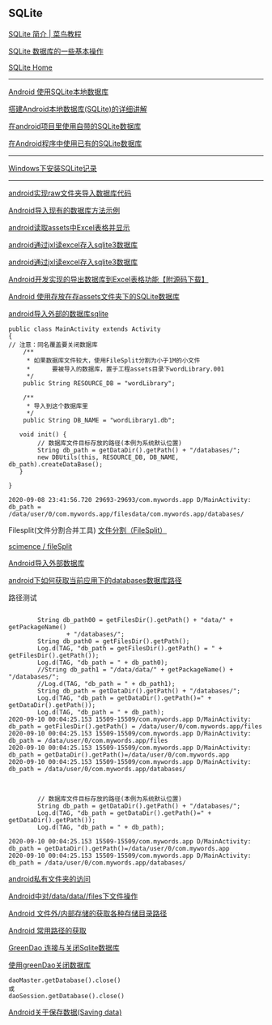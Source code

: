 ## SQLite

[SQLite 简介 | 菜鸟教程](https://www.runoob.com/sqlite/sqlite-intro.html)  

[SQLite 数据库的一些基本操作](http://www.nowamagic.net/academy/detail/50280108)  

[SQLite Home](https://www.sqlite.org/index.html)  

--------------

[Android 使用SQLite本地数据库](https://www.cnblogs.com/gisoracle/p/5212663.html)

[搭建Android本地数据库(SQLite)的详细讲解](https://blog.csdn.net/qq_36903042/article/details/79772268)  

[在android项目里使用自带的SQLite数据库](https://blog.csdn.net/lsh869/article/details/51536985)  

[在Android程序中使用已有的SQLite数据库](https://blog.csdn.net/naturebe/article/details/40718521)  



-------------

[Windows下安装SQLite记录](https://github.com/hncgc/Android/blob/master/android/Windows%E4%B8%8B%E5%AE%89%E8%A3%85SQLite%E8%AE%B0%E5%BD%95.md)  

-------------

[android实现raw文件夹导入数据库代码](https://www.jb51.net/article/45080.htm)  

[Android导入现有的数据库方法示例](https://www.jb51.net/article/106790.htm)

[android读取assets中Excel表格并显示](https://www.jb51.net/article/104588.htm)  

[android通过jxl读excel存入sqlite3数据库](https://www.xp.cn/b.php/67477.html)  

[android通过jxl读excel存入sqlite3数据库](https://www.jb51.net/article/47469.htm)  

[Android开发实现的导出数据库到Excel表格功能【附源码下载】](https://www.jb51.net/article/136440.htm)  

[Android 使用存放在存assets文件夹下的SQLite数据库](https://blog.csdn.net/u011494050/article/details/38427089)  

[android导入外部的数据库sqlite](https://download.csdn.net/download/dianqiugg/7475771)  
~~~
public class MainActivity extends Activity
{
// 注意：同名覆盖要关闭数据库
    /**
     * 如果数据库文件较大，使用FileSplit分割为小于1M的小文件
     *      要被导入的数据库，置于工程assets目录下wordLibrary.001
     */
    public String RESOURCE_DB = "wordLibrary";

    /**
     * 导入到这个数据库里
     */
    public String DB_NAME = "wordLibrary1.db";

   void init() {
        // 数据库文件目标存放的路径(本例为系统默认位置)
        String db_path = getDataDir().getPath() + "/databases/";
        new DBUtils(this, RESOURCE_DB, DB_NAME, db_path).createDataBase();
   }

}

2020-09-08 23:41:56.720 29693-29693/com.mywords.app D/MainActivity: db_path = /data/user/0/com.mywords.app/filesdata/com.mywords.app/databases/

~~~

Filesplit(文件分割合并工具) 
[文件分割（FileSplit）](https://jingyan.baidu.com/article/ed15cb1b94c7a01be3698181.html)  

[scimence / fileSplit](https://gitee.com/scimence/fileSplit?utm_source=aladin&utm_campaign=repo)  


[Android导入外部数据库](https://blog.csdn.net/chaoyu168/article/details/50467913)  

[android下如何获取当前应用下的databases数据库路径](https://zhidao.baidu.com/question/2201288240098644148.html)  

路径测试
~~~

        String db_path00 = getFilesDir().getPath() + "data/" + getPackageName()
                + "/databases/";
        String db_path0 = getFilesDir().getPath();
        Log.d(TAG, "db_path = getFilesDir().getPath() = " + getFilesDir().getPath());
        Log.d(TAG, "db_path = " + db_path0);
        //String db_path1 = "/data/data/" + getPackageName() + "/databases/";
        //Log.d(TAG, "db_path = " + db_path1);
        String db_path = getDataDir().getPath() + "/databases/";
        Log.d(TAG, "db_path = getDataDir().getPath()=" + getDataDir().getPath());
        Log.d(TAG, "db_path = " + db_path);
2020-09-10 00:04:25.153 15509-15509/com.mywords.app D/MainActivity: db_path = getFilesDir().getPath() = /data/user/0/com.mywords.app/files
2020-09-10 00:04:25.153 15509-15509/com.mywords.app D/MainActivity: db_path = /data/user/0/com.mywords.app/files
2020-09-10 00:04:25.153 15509-15509/com.mywords.app D/MainActivity: db_path = getDataDir().getPath()=/data/user/0/com.mywords.app
2020-09-10 00:04:25.153 15509-15509/com.mywords.app D/MainActivity: db_path = /data/user/0/com.mywords.app/databases/



        // 数据库文件目标存放的路径(本例为系统默认位置)
        String db_path = getDataDir().getPath() + "/databases/";
        Log.d(TAG, "db_path = getDataDir().getPath()=" + getDataDir().getPath());
        Log.d(TAG, "db_path = " + db_path);
	
2020-09-10 00:04:25.153 15509-15509/com.mywords.app D/MainActivity: db_path = getDataDir().getPath()=/data/user/0/com.mywords.app
2020-09-10 00:04:25.153 15509-15509/com.mywords.app D/MainActivity: db_path = /data/user/0/com.mywords.app/databases/

~~~


[android私有文件夹的访问](https://www.cnblogs.com/viki117/archive/2010/09/27/1837091.html)  

[Android中对/data/data/<package name>/files下文件操作](https://www.cnblogs.com/6060b/p/4246905.html)  

[Android 文件外/内部存储的获取各种存储目录路径](https://blog.csdn.net/csdn_aiyang/article/details/80665185)  

[Android 常用路径的获取](https://www.jianshu.com/p/e8a11d23513b)  

[GreenDao 连接与关闭Sqlite数据库](https://blog.csdn.net/printlnout/article/details/83030089)  

[使用greenDao关闭数据库](https://mlog.club/article/1729704)  
~~~
daoMaster.getDatabase().close()
或
daoSession.getDatabase().close()
~~~

[Android关于保存数据(Saving data)](https://www.cnblogs.com/953050373April/p/4201951.html)  






